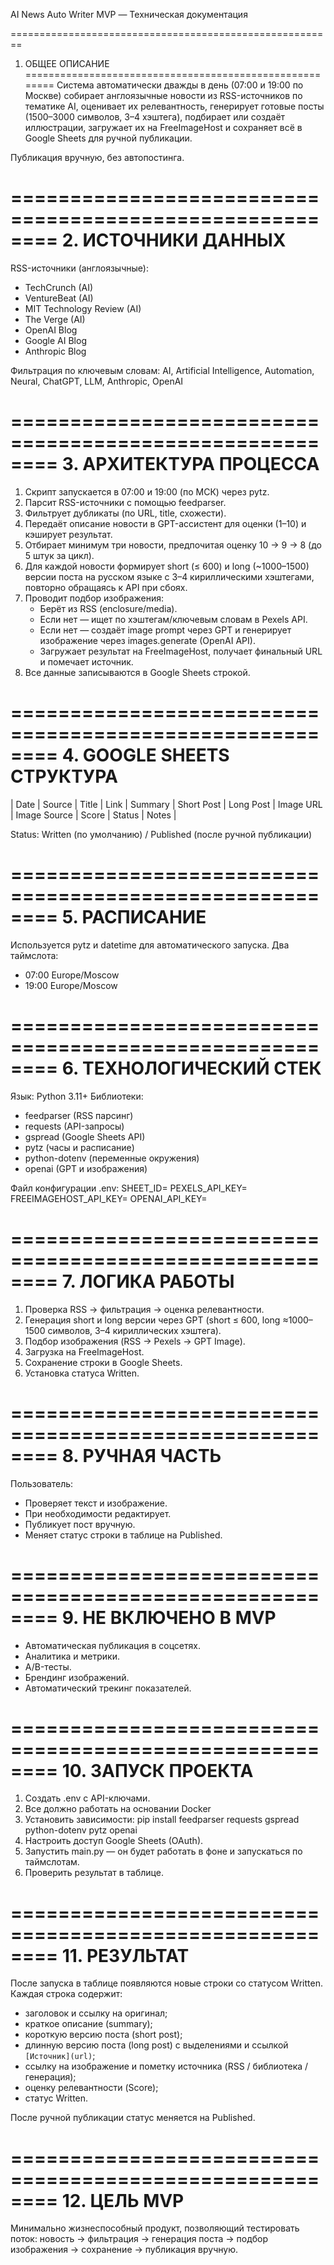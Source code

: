 
AI News Auto Writer MVP — Техническая документация

========================================================
1. ОБЩЕЕ ОПИСАНИЕ
========================================================
Система автоматически дважды в день (07:00 и 19:00 по Москве)
собирает англоязычные новости из RSS-источников по тематике AI,
оценивает их релевантность, генерирует готовые посты
(1500–3000 символов, 3–4 хэштега), подбирает или создаёт
иллюстрации, загружает их на FreeImageHost и сохраняет всё
в Google Sheets для ручной публикации.

Публикация вручную, без автопостинга.

========================================================
2. ИСТОЧНИКИ ДАННЫХ
========================================================
RSS-источники (англоязычные):
- TechCrunch (AI)
- VentureBeat (AI)
- MIT Technology Review (AI)
- The Verge (AI)
- OpenAI Blog
- Google AI Blog
- Anthropic Blog

Фильтрация по ключевым словам:
AI, Artificial Intelligence, Automation, Neural, ChatGPT, LLM, Anthropic, OpenAI

========================================================
3. АРХИТЕКТУРА ПРОЦЕССА
========================================================
1) Скрипт запускается в 07:00 и 19:00 (по МСК) через pytz.
2) Парсит RSS-источники с помощью feedparser.
3) Фильтрует дубликаты (по URL, title, схожести).
4) Передаёт описание новости в GPT-ассистент для оценки (1–10)
   и кэширует результат.
5) Отбирает минимум три новости, предпочитая оценку 10 → 9 → 8 (до 5 штук за цикл).
6) Для каждой новости формирует short (≤ 600) и long (~1000–1500) версии поста
   на русском языке с 3–4 кириллическими хэштегами, повторно обращаясь к API при сбоях.
7) Проводит подбор изображения:
   - Берёт из RSS (enclosure/media).
   - Если нет — ищет по хэштегам/ключевым словам в Pexels API.
   - Если нет — создаёт image prompt через GPT и генерирует изображение
     через images.generate (OpenAI API).
   - Загружает результат на FreeImageHost, получает финальный URL и помечает источник.
8) Все данные записываются в Google Sheets строкой.

========================================================
4. GOOGLE SHEETS СТРУКТУРА
========================================================
| Date | Source | Title | Link | Summary | Short Post | Long Post | Image URL | Image Source | Score | Status | Notes |

Status: Written (по умолчанию) / Published (после ручной публикации)

========================================================
5. РАСПИСАНИЕ
========================================================
Используется pytz и datetime для автоматического запуска.
Два таймслота:
- 07:00 Europe/Moscow
- 19:00 Europe/Moscow

========================================================
6. ТЕХНОЛОГИЧЕСКИЙ СТЕК
========================================================
Язык: Python 3.11+
Библиотеки:
- feedparser (RSS парсинг)
- requests (API-запросы)
- gspread (Google Sheets API)
- pytz (часы и расписание)
- python-dotenv (переменные окружения)
- openai (GPT и изображения)

Файл конфигурации .env:
SHEET_ID=
PEXELS_API_KEY=
FREEIMAGEHOST_API_KEY=
OPENAI_API_KEY=

========================================================
7. ЛОГИКА РАБОТЫ
========================================================
1. Проверка RSS → фильтрация → оценка релевантности.
2. Генерация short и long версии через GPT (short ≤ 600, long ≈1000–1500 символов, 3–4 кириллических хэштега).
3. Подбор изображения (RSS → Pexels → GPT Image).
4. Загрузка на FreeImageHost.
5. Сохранение строки в Google Sheets.
6. Установка статуса Written.

========================================================
8. РУЧНАЯ ЧАСТЬ
========================================================
Пользователь:
- Проверяет текст и изображение.
- При необходимости редактирует.
- Публикует пост вручную.
- Меняет статус строки в таблице на Published.

========================================================
9. НЕ ВКЛЮЧЕНО В MVP
========================================================
- Автоматическая публикация в соцсетях.
- Аналитика и метрики.
- A/B-тесты.
- Брендинг изображений.
- Автоматический трекинг показателей.

========================================================
10. ЗАПУСК ПРОЕКТА
========================================================
1) Создать .env с API-ключами.
2) Все должно работать на основании Docker
3) Установить зависимости:
   pip install feedparser requests gspread python-dotenv pytz openai
4) Настроить доступ Google Sheets (OAuth).
5) Запустить main.py — он будет работать в фоне и запускаться по таймслотам.
6) Проверить результат в таблице.

========================================================
11. РЕЗУЛЬТАТ
========================================================
После запуска в таблице появляются новые строки со статусом Written.
Каждая строка содержит:
- заголовок и ссылку на оригинал;
- краткое описание (summary);
- короткую версию поста (short post);
- длинную версию поста (long post) с выделениями и ссылкой `[Источник](url)`;
- ссылку на изображение и пометку источника (RSS / библиотека / генерация);
- оценку релевантности (Score);
- статус Written.

После ручной публикации статус меняется на Published.

========================================================
12. ЦЕЛЬ MVP
========================================================
Минимально жизнеспособный продукт, позволяющий тестировать поток:
новость → фильтрация → генерация поста → подбор изображения →
сохранение → публикация вручную.
